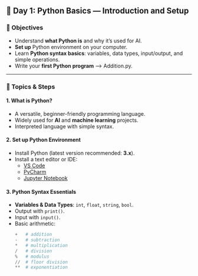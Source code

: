 ## 📅 Day 1: Python Basics — Introduction and Setup

### 🎯 Objectives
- Understand **what Python is** and why it’s used for AI.
- **Set up** Python environment on your computer.
- Learn **Python syntax basics**: variables, data types, input/output, and simple operations.
- Write your **first Python program** --> Addition.py.

---

### 📖 Topics & Steps

#### 1. What is Python?
- A versatile, beginner-friendly programming language.
- Widely used for **AI** and **machine learning** projects.
- Interpreted language with simple syntax.

#### 2. Set up Python Environment
- Install Python (latest version recommended: **3.x**).
- Install a text editor or IDE:
  - [VS Code](https://code.visualstudio.com/)
  - [PyCharm](https://www.jetbrains.com/pycharm/)
  - [Jupyter Notebook](https://jupyter.org/)

#### 3. Python Syntax Essentials
- **Variables & Data Types**: `int`, `float`, `string`, `bool`.
- Output with `print()`.
- Input with `input()`.
- Basic arithmetic:
  ```python
  +   # addition
  -   # subtraction
  *   # multiplication
  /   # division
  %   # modulus
  //  # floor division
  **  # exponentiation
